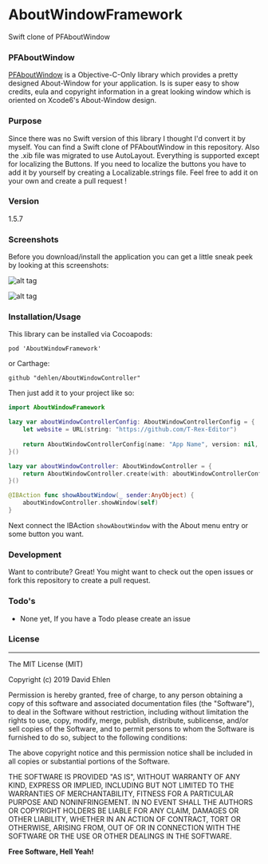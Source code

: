 # AboutWindowFramework
Swift clone of PFAboutWindow

### PFAboutWindow
[PFAboutWindow](https://github.com/perfaram/PFAboutWindow) is a Objective-C-Only library which provides a pretty designed About-Window for your application. Is is super easy to show credits, eula and copyright information in a great looking window which is oriented on Xcode6's About-Window design.

### Purpose
Since there was no Swift version of this library I thought I'd convert it by myself. You can find a Swift clone of PFAboutWindow in this repository. Also the .xib file was migrated to use AutoLayout. Everything is supported except for localizing the Buttons. If you need to localize the buttons you have to add it by yourself by creating a Localizable.strings file. Feel free to add it on your own and create a pull request !

### Version
1.5.7

### Screenshots
Before you download/install the application you can get a little sneak peek by looking at this screenshots:

![alt tag](https://raw.github.com/dehlen/AboutWindowController/master/screenshot1.png)

![alt tag](https://raw.github.com/dehlen/AboutWindowController/master/screenshot2.png)

### Installation/Usage

This library can be installed via Cocoapods:

```
pod 'AboutWindowFramework'
```

or Carthage:
```
github "dehlen/AboutWindowController"
```

Then just add it to your project like so:

```swift
import AboutWindowFramework

lazy var aboutWindowControllerConfig: AboutWindowControllerConfig = {
    let website = URL(string: "https://github.com/T-Rex-Editor")
   
    return AboutWindowControllerConfig(name: "App Name", version: nil, copyright: nil, credits: nil, creditsButtonTitle: "Credits", eula: nil, eulaButtonTitle: "EULA", url: website, hasShadow: true)
}()

lazy var aboutWindowController: AboutWindowController = {
    return AboutWindowController.create(with: aboutWindowControllerConfig)
}()

@IBAction func showAboutWindow(_ sender:AnyObject) {
    aboutWindowController.showWindow(self)
}

```

Next connect the IBAction `showAboutWindow` with the About menu entry or some button you want.

### Development

Want to contribute? Great!
You might want to check out the open issues or fork this repository to create a pull request.

### Todo's
- None yet, If you have a Todo please create an issue

### License
----

The MIT License (MIT)

Copyright (c) 2019 David Ehlen

Permission is hereby granted, free of charge, to any person obtaining a copy
of this software and associated documentation files (the "Software"), to deal
in the Software without restriction, including without limitation the rights
to use, copy, modify, merge, publish, distribute, sublicense, and/or sell
copies of the Software, and to permit persons to whom the Software is
furnished to do so, subject to the following conditions:

The above copyright notice and this permission notice shall be included in
all copies or substantial portions of the Software.

THE SOFTWARE IS PROVIDED "AS IS", WITHOUT WARRANTY OF ANY KIND, EXPRESS OR
IMPLIED, INCLUDING BUT NOT LIMITED TO THE WARRANTIES OF MERCHANTABILITY,
FITNESS FOR A PARTICULAR PURPOSE AND NONINFRINGEMENT. IN NO EVENT SHALL THE
AUTHORS OR COPYRIGHT HOLDERS BE LIABLE FOR ANY CLAIM, DAMAGES OR OTHER
LIABILITY, WHETHER IN AN ACTION OF CONTRACT, TORT OR OTHERWISE, ARISING FROM,
OUT OF OR IN CONNECTION WITH THE SOFTWARE OR THE USE OR OTHER DEALINGS IN
THE SOFTWARE.

**Free Software, Hell Yeah!**
